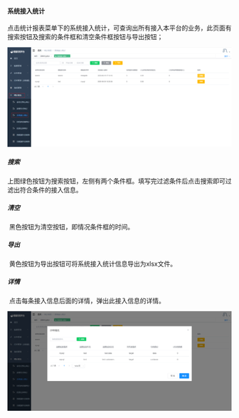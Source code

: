 

#### 		系统接入统计

​	点击统计报表菜单下的系统接入统计，可查询出所有接入本平台的业务，此页面有搜索按钮及搜索的条件框和清空条件框按钮与导出按钮；

![image-20230621112420051](../../../images/whalealDataImages/image-20230621112420051.png)

##### 				搜索

​	上图绿色按钮为搜索按钮，左侧有两个条件框。填写完过滤条件后点击搜索即可过滤出符合条件的接入信息。

##### 				清空

​	黑色按钮为清空按钮，即情况条件框的时间。

##### 				导出

​	黄色按钮为导出按钮可将系统接入统计信息导出为xlsx文件。

##### 				详情

​	点击每条接入信息后面的详情，弹出此接入信息的详情。

![image-20230621112710472](../../../images/whalealDataImages/image-20230621112710472.png)	
